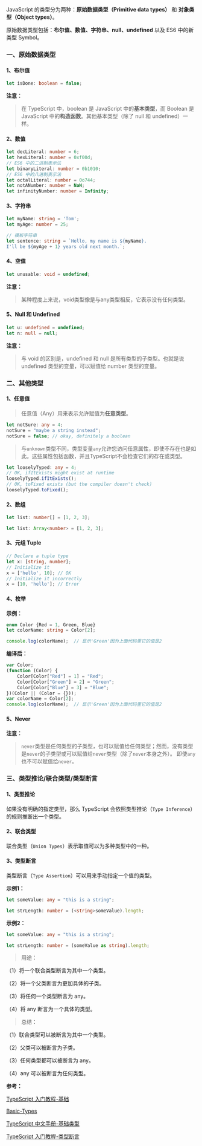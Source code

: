 JavaScript 的类型分为两种：**原始数据类型（Primitive data types）** 和 **对象类型（Object types）**。

原始数据类型包括：**布尔值、数值、字符串、null、undefined** 以及 ES6 中的新类型 Symbol。

### 一、原始数据类型

#### 1、布尔值

```typescript
let isDone: boolean = false;
```

**注意：**

> 在 TypeScript 中，boolean 是 JavaScript 中的**基本类型**，而 Boolean 是 JavaScript 中的**构造函数**。其他基本类型（除了 null 和 undefined）一样。

#### 2、数值

```typescript
let decLiteral: number = 6;
let hexLiteral: number = 0xf00d;
// ES6 中的二进制表示法
let binaryLiteral: number = 0b1010;
// ES6 中的八进制表示法
let octalLiteral: number = 0o744;
let notANumber: number = NaN;
let infinityNumber: number = Infinity;
```

#### 3、字符串

```typescript
let myName: string = 'Tom';
let myAge: number = 25;

// 模板字符串
let sentence: string = `Hello, my name is ${myName}.
I'll be ${myAge + 1} years old next month.`;
```

#### 4、空值

```typescript
let unusable: void = undefined;
```

**注意：**

> 某种程度上来说，void类型像是与any类型相反，它表示没有任何类型。 

#### 5、Null 和 Undefined

```typescript
let u: undefined = undefined;
let n: null = null;
```

**注意：**

> 与 void 的区别是，undefined 和 null 是所有类型的子类型。也就是说 undefined 类型的变量，可以赋值给 number 类型的变量。

### 二、其他类型

#### 1、任意值

> 任意值（Any）用来表示允许赋值为**任意类型**。

```typescript
let notSure: any = 4;
notSure = "maybe a string instead";
notSure = false; // okay, definitely a boolean
```

> 与`unknown`类型不同，类型变量`any`允许您访问任意属性，即使不存在也是如此。这些属性包括函数，并且TypeScript不会检查它们的存在或类型。

```typescript
let looselyTyped: any = 4;
// OK, ifItExists might exist at runtime
looselyTyped.ifItExists();
// OK, toFixed exists (but the compiler doesn't check)
looselyTyped.toFixed();
```

#### 2、数组

```typescript
let list: number[] = [1, 2, 3];

let list: Array<number> = [1, 2, 3];
```

#### 3、元组 Tuple

```typescript
// Declare a tuple type
let x: [string, number];
// Initialize it
x = ['hello', 10]; // OK
// Initialize it incorrectly
x = [10, 'hello']; // Error
```

#### 4、枚举

**示例：**

```typescript
enum Color {Red = 1, Green, Blue}
let colorName: string = Color[2];

console.log(colorName);  // 显示'Green'因为上面代码里它的值是2
```

**编译后：**

```javascript
var Color;
(function (Color) {
    Color[Color["Red"] = 1] = "Red";
    Color[Color["Green"] = 2] = "Green";
    Color[Color["Blue"] = 3] = "Blue";
})(Color || (Color = {}));
var colorName = Color[2];
console.log(colorName);  // 显示'Green'因为上面代码里它的值是2
```

#### 5、Never

**注意：**

> `never`类型是任何类型的子类型，也可以赋值给任何类型；然而，没有类型是`never`的子类型或可以赋值给`never`类型（除了`never`本身之外）。 即使`any`也不可以赋值给`never`。


### 三、类型推论/联合类型/类型断言

#### 1、类型推论

如果没有明确的指定类型，那么 TypeScript 会依照类型推论（`Type Inference`）的规则推断出一个类型。

#### 2、联合类型

联合类型（`Union Types`）表示取值可以为多种类型中的一种。

#### 3、类型断言

类型断言（`Type Assertion`）可以用来手动指定一个值的类型。

**示例1：**

```typescript
let someValue: any = "this is a string";

let strLength: number = (<string>someValue).length;
```

**示例2：**

```typescript
let someValue: any = "this is a string";

let strLength: number = (someValue as string).length;
```

> 用途：

（1）将一个联合类型断言为其中一个类型。

（2）将一个父类断言为更加具体的子类。

（3）将任何一个类型断言为 any。

（4）将 any 断言为一个具体的类型。

> 总结：

（1）联合类型可以被断言为其中一个类型。

（2）父类可以被断言为子类。

（3）任何类型都可以被断言为 any。

（4）any 可以被断言为任何类型。

**参考：**

[TypeScript 入门教程-基础](https://ts.xcatliu.com/basics/index.html)

[Basic-Types](https://www.typescriptlang.org/docs/handbook/basic-types.html)

[TypeScript 中文手册-基础类型](https://typescript.bootcss.com/basic-types.html)

[TypeScript 入门教程-类型断言](https://ts.xcatliu.com/basics/type-assertion.html)
